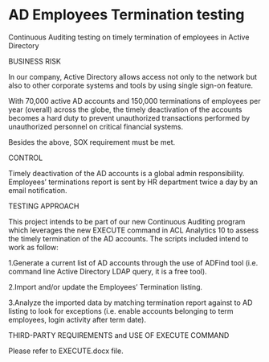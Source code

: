 AD Employees Termination testing
================================

Continuous Auditing testing on timely termination of employees in Active Directory


BUSINESS RISK

In our company, Active Directory allows access not only to the network but also to other corporate systems and tools by using single sign-on feature.

With 70,000 active AD accounts and 150,000 terminations of employees per year (overall) across the globe, the timely deactivation of the accounts becomes a hard duty to prevent unauthorized transactions performed by unauthorized personnel on critical financial systems.

Besides the above, SOX requirement must be met.

CONTROL

Timely deactivation of the AD accounts is a global admin responsibility. Employees’ terminations report is sent by HR department twice a day by an email notification.

TESTING APPROACH

This project intends to be part of our new Continuous Auditing program which leverages the new EXECUTE command in ACL Analytics 10 to assess the timely termination of the AD accounts. The scripts included intend to work as follow:

  1.Generate a current list of AD accounts through the use of ADFind tool (i.e. command line Active Directory LDAP query, it is a free tool).
  
  2.Import and/or update the Employees’ Termination listing.
  
  3.Analyze the imported data by matching termination report against to AD listing to look for exceptions (i.e. enable accounts belonging to term employees, login activity after term date).

THIRD-PARTY REQUIREMENTS and USE OF EXECUTE COMMAND

Please refer to EXECUTE.docx file.
